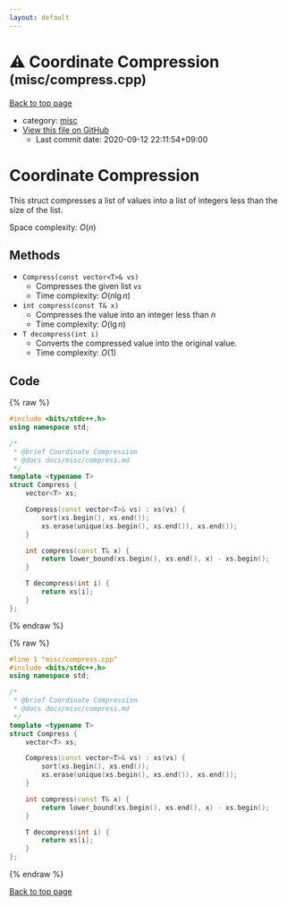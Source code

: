 ```yaml
---
layout: default
---
```


<!-- mathjax config similar to math.stackexchange -->
<script type="text/javascript" async
  src="https://cdnjs.cloudflare.com/ajax/libs/mathjax/2.7.5/MathJax.js?config=TeX-MML-AM_CHTML">
</script>
<script type="text/x-mathjax-config">
  MathJax.Hub.Config({
    TeX: { equationNumbers: { autoNumber: "AMS" }},
    tex2jax: {
      inlineMath: [ ['$','$'] ],
      processEscapes: true
    },
    "HTML-CSS": { matchFontHeight: false },
    displayAlign: "left",
    displayIndent: "2em"
  });
</script>

<script type="text/javascript" src="https://cdnjs.cloudflare.com/ajax/libs/jquery/3.4.1/jquery.min.js"></script>
<script src="https://cdn.jsdelivr.net/npm/jquery-balloon-js@1.1.2/jquery.balloon.min.js" integrity="sha256-ZEYs9VrgAeNuPvs15E39OsyOJaIkXEEt10fzxJ20+2I=" crossorigin="anonymous"></script>
<script type="text/javascript" src="../../assets/js/copy-button.js"></script>
<link rel="stylesheet" href="../../assets/css/copy-button.css" />


# :warning: Coordinate Compression <small>(misc/compress.cpp)</small>

<a href="../../index.html">Back to top page</a>

* category: <a href="../../index.html#bc957e26ff41470c556ee5d09e96880b">misc</a>
* <a href="{{ site.github.repository_url }}/blob/master/misc/compress.cpp">View this file on GitHub</a>
    - Last commit date: 2020-09-12 22:11:54+09:00




# Coordinate Compression

This struct compresses a list of values into a list of integers less than the size of the list.

Space complexity: $O(n)$

## Methods

- `Compress(const vector<T>& vs)`
    - Compresses the given list `vs`
    - Time complexity: $O(n \lg n)$
- `int compress(const T& x)`
    - Compresses the value into an integer less than $n$
    - Time complexity: $O(\lg n)$
- `T decompress(int i)`
    - Converts the compressed value into the original value.
    - Time complexity: $O(1)$

## Code

<a id="unbundled"></a>
{% raw %}
```cpp
#include <bits/stdc++.h>
using namespace std;

/*
 * @brief Coordinate Compression
 * @docs docs/misc/compress.md
 */
template <typename T>
struct Compress {
    vector<T> xs;

    Compress(const vector<T>& vs) : xs(vs) {
        sort(xs.begin(), xs.end());
        xs.erase(unique(xs.begin(), xs.end()), xs.end());
    }

    int compress(const T& x) {
        return lower_bound(xs.begin(), xs.end(), x) - xs.begin();
    }

    T decompress(int i) {
        return xs[i];
    }
};
```
{% endraw %}

<a id="bundled"></a>
{% raw %}
```cpp
#line 1 "misc/compress.cpp"
#include <bits/stdc++.h>
using namespace std;

/*
 * @brief Coordinate Compression
 * @docs docs/misc/compress.md
 */
template <typename T>
struct Compress {
    vector<T> xs;

    Compress(const vector<T>& vs) : xs(vs) {
        sort(xs.begin(), xs.end());
        xs.erase(unique(xs.begin(), xs.end()), xs.end());
    }

    int compress(const T& x) {
        return lower_bound(xs.begin(), xs.end(), x) - xs.begin();
    }

    T decompress(int i) {
        return xs[i];
    }
};

```
{% endraw %}

<a href="../../index.html">Back to top page</a>

